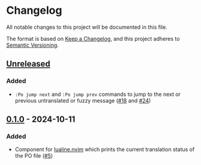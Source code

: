 # Changelog

All notable changes to this project will be documented in this file.

The format is based on [Keep a Changelog](https://keepachangelog.com/en/1.1.0/),
and this project adheres to [Semantic Versioning](https://semver.org/spec/v2.0.0.html).

## [Unreleased]

### Added

- `:Po jump next` and `:Po jump prev` commands to jump to the next or previous untranslated or fuzzy message ([#18] and [#24])

## [0.1.0] - 2024-10-11

### Added

- Component for [lualine.nvim](https://github.com/nvim-lualine/lualine.nvim) which prints the current translation status of the PO file ([#5])

[#24]: https://github.com/toku-sa-n/po.nvim/pull/24
[#18]: https://github.com/toku-sa-n/po.nvim/pull/18
[#5]: https://github.com/toku-sa-n/po.nvim/pull/5
[Unreleased]: https://github.com/toku-sa-n/po.nvim/compare/0.1.0...HEAD
[0.1.0]: https://github.com/toku-sa-n/po.nvim/releases/tag/0.1.0
